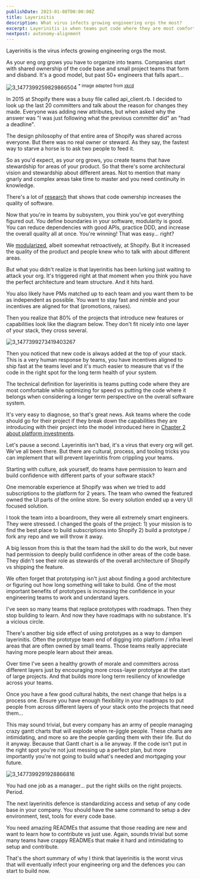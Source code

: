 ```yaml
---
publishDate: 2023-01-08T00:00:00Z
title: Layerinitis
description: What virus infects growing engineering orgs the most?
excerpt: Layerinitis is when teams put code where they are most comfortable while optimizing for speed vs putting the code where it belongs when considering a longer term perspective on the overall software system.
nextpost: autonomy-alignment
---
```


Layerinitis is the virus infects growing engineering orgs the most.

As your eng org grows you have to organize into teams. Companies start with shared ownership of the code base and small project teams that form and disband. It's a good model, but past 50+ engineers that falls apart...

![3_1477399259829866504](/images/layerinitis/stack.png)
<sup>\* image adapted from [xkcd](https://xkcd.com/2347/)</sup>

In 2015 at Shopify there was a busy file called api_client.rb. I decided to look up the last 20 committers and talk about the reason for changes they made. Everyone was adding new attributes, but when asked why the answer was "I was just following what the previous committer did" an "had a deadline".

The design philosophy of that entire area of Shopify was shared across everyone. But there was no real owner or steward. As they say, the fastest way to starve a horse is to ask two people to feed it.

So as you'd expect, as your org grows, you create teams that have stewardship for areas of your product. So that there's some architectural vision and stewardship about different areas. Not to mention that many gnarly and complex areas take time to master and you need continuity in knowledge.

There's a lot of [research](https://www.microsoft.com/en-us/research/publication/code-ownership-and-software-quality-a-replication-study/) that shows that code ownership increases the quality of software.

Now that you're in teams by subsystem, you think you've got everything figured out. You define boundaries in your software, modularity is good. You can reduce dependencies with good APIs, practice DDD, and increase the overall quality all at once. You're winning! That was easy... right?

We [modularized](https://shopify.engineering/deconstructing-monolith-designing-software-maximizes-developer-productivity), albeit somewhat retroactively, at Shopify. But it increased the quality of the product and people knew who to talk with about different areas.

But what you didn't realize is that layerinitis has been lurking just waiting to attack your org. It's triggered right at that moment when you think you have the perfect architecture and team structure. And it hits hard.

You also likely have PMs matched up to each team and you want them to be as independent as possible. You want to stay fast and nimble and your incentives are aligned for that (promotions, raises).

Then you realize that 80% of the projects that introduce new features or capabilities look like the diagram below. They don't fit nicely into one layer of your stack, they cross several.

![3_1477399273419403267](/images/layerinitis/stack-projects.jpg)

Then you noticed that new code is always added at the top of your stack. This is a very human response by teams, you have incentives aligned to ship fast at the teams level and it's much easier to measure that vs if the code in the right spot for the long term health of your system.

The technical definition for layerinitis is teams putting code where they are most comfortable while optimizing for speed vs putting the code where it belongs when considering a longer term perspective on the overall software system.

It's very easy to diagnose, so that's great news. Ask teams where the code should go for their project if they break down the capabilities they are introducing with their project into the model introduced here in [Chapter 2 about platform investments](https://twitter.com/jmwind/status/1470894712538103813?s=20).

Let's pause a second. Layerinitis isn't bad, it's a virus that every org will get. We've all been there. But there are cultural, process, and tooling tricks you can implement that will prevent layerinitis from crippling your teams.

Starting with culture, ask yourself, do teams have permission to learn and build confidence with different parts of your software stack?

One memorable experience at Shopify was when we tried to add subscriptions to the platform for 2 years. The team who owned the featured owned the UI parts of the online store. So every solution ended up a very UI focused solution.

I took the team into a boardroom, they were all extremely smart engineers. They were stressed. I changed the goals of the project: 1) your mission is to find the best place to build subscriptions into Shopify 2) build a prototype / fork any repo and we will throw it away.

A big lesson from this is that the team had the skill to do the work, but never had permission to deeply build confidence in other areas of the code base. They didn't see their role as stewards of the overall architecture of Shopify vs shipping the feature.

We often forget that prototyping isn't just about finding a good architecture or figuring out how long something will take to build. One of the most important benefits of prototypes is increasing the confidence in your engineering teams to work and understand layers.

I've seen so many teams that replace prototypes with roadmaps. Then they stop building to learn. And now they have roadmaps with no substance. It's a vicious circle.

There's another big side effect of using prototypes as a way to dampen layerinitis. Often the prototype team end of digging into platform / infra level areas that are often owned by small teams. Those teams really appreciate having more people learn about their areas.

Over time I've seen a healthy growth of morale and committers across different layers just by encouraging more cross-layer prototype at the start of large projects. And that builds more long term resiliency of knowledge across your teams.

Once you have a few good cultural habits, the next change that helps is a process one. Ensure you have enough flexibility in your roadmaps to put people from across different layers of your stack onto the projects that need them...

This may sound trivial, but every company has an army of people managing crazy gantt charts that will explode when re-jiggle people. These charts are intimidating, and more so are the people garding them with their life. But do it anyway. Because that Gantt chart is a lie anyway. If the code isn't put in the right spot you're not just messing up a perfect plan, but more importantly you're not going to build what's needed and mortgaging your future.

![3_1477399291928866816](/images/layerinitis/gantt.png)

You had one job as a manager... put the right skills on the right projects. Period.

The next layerinitis defence is standardizing access and setup of any code base in your company. You should have the same command to setup a dev environment, test, tools for every code base.

You need amazing READMEs that assume that those reading are new and want to learn how to contribute vs just use. Again, sounds trivial but some many teams have crappy READMEs that make it hard and intimidating to setup and contribute.

That's the short summary of why I think that layerinitis is the worst virus that will eventually infect your engineering org and the defences you can start to build now.
